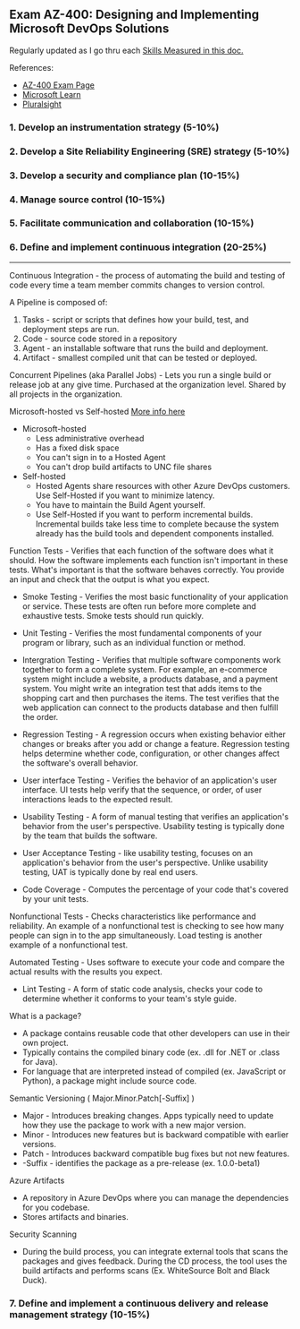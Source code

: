 ## Exam AZ-400: Designing and Implementing Microsoft DevOps Solutions
Regularly updated as I go thru each [Skills Measured in this doc.](https://query.prod.cms.rt.microsoft.com/cms/api/am/binary/RE3VP8d)

References:

* [AZ-400 Exam Page](https://docs.microsoft.com/en-us/learn/certifications/exams/az-400)
* [Microsoft Learn](https://docs.microsoft.com/en-us/learn/browse/?roles=devops-engineer&resource_type=learning%20path)
* [Pluralsight](https://app.pluralsight.com/paths/certificate/designing-and-implementing-microsoft-devops-solutions-az-400)

### 1. Develop an instrumentation strategy (5-10%)
### 2. Develop a Site Reliability Engineering (SRE) strategy (5-10%)
### 3. Develop a security and compliance plan (10-15%)
### 4. Manage source control (10-15%)
### 5. Facilitate communication and collaboration (10-15%)
### 6. Define and implement continuous integration (20-25%)
----

Continuous Integration - the process of automating the build and testing of code every time a team member commits changes to version control.

A Pipeline is composed of:
1. Tasks - script or scripts that defines how your build, test, and deployment steps are run.
2. Code - source code stored in a repository
3. Agent - an installable software that runs the build and deployment.
4. Artifact - smallest compiled unit that can be tested or deployed.

Concurrent Pipelines (aka Parallel Jobs) - Lets you run a single build or release job at any give time. Purchased at the organization level. Shared by all projects in the organization.

Microsoft-hosted vs Self-hosted 
[More info here](https://docs.microsoft.com/en-us/azure/devops/pipelines/agents/hosted?view=azure-devops&tabs=yaml)

* Microsoft-hosted
	* Less administrative overhead
	* Has a fixed disk space
	* You can't sign in to a Hosted Agent
	* You can't drop build artifacts to UNC file shares
* Self-hosted
	* Hosted Agents share resources with other Azure DevOps customers. Use Self-Hosted if you want to minimize latency.
	* You have to maintain the Build Agent yourself.
	* Use Self-Hosted if you want to perform incremental builds. Incremental builds take less time to complete because the system already has the build tools and dependent components installed.

Function Tests
	- Verifies that each function of the software does what it should. How the software implements each function isn't important in these tests. What's important is that the software behaves correctly. You provide an input and check that the output is what you expect.

* Smoke Testing - Verifies the most basic functionality of your application or service. These tests are often run before more complete and exhaustive tests. Smoke tests should run quickly.
* Unit Testing - Verifies the most fundamental components of your program or library, such as an individual function or method.
* Intergration Testing - Verifies that multiple software components work together to form a complete system. For example, an e-commerce system might include a website, a products database, and a payment system. You might write an integration test that adds items to the shopping cart and then purchases the items. The test verifies that the web application can connect to the products database and then fulfill the order.
* Regression Testing - A regression occurs when existing behavior either changes or breaks after you add or change a feature. Regression testing helps determine whether code, configuration, or other changes affect the software's overall behavior.
* User interface Testing - Verifies the behavior of an application's user interface. UI tests help verify that the sequence, or order, of user interactions leads to the expected result.
* Usability Testing - A form of manual testing that verifies an application's behavior from the user's perspective. Usability testing is typically done by the team that builds the software.
* User Acceptance Testing - like usability testing, focuses on an application's behavior from the user's perspective. Unlike usability testing, UAT is typically done by real end users.

* Code Coverage - Computes the percentage of your code that's covered by your unit tests.

Nonfunctional Tests
	- Checks characteristics like performance and reliability. An example of a nonfunctional test is checking to see how many people can sign in to the app simultaneously. Load testing is another example of a nonfunctional test.

Automated Testing - Uses software to execute your code and compare the actual results with the results you expect.
* Lint Testing - A form of static code analysis, checks your code to determine whether it conforms to your team's style guide.



What is a package?
* A package contains reusable code that other developers can use in their own project.
* Typically contains the compiled binary code (ex. .dll for .NET or .class for Java).
* For language that are interpreted instead of compiled (ex. JavaScript or Python), a package might include source code.

Semantic Versioning ( Major.Minor.Patch[-Suffix] )

* Major - Introduces breaking changes. Apps typically need to update how they use the package to work with a new major version. 
* Minor - Introduces new features but is backward compatible with earlier versions.
* Patch - Introduces backward compatible bug fixes but not new features.
* -Suffix - identifies the package as a pre-release (ex. 1.0.0-beta1)

Azure Artifacts
- A repository in Azure DevOps where you can manage the dependencies for you codebase.
- Stores artifacts and binaries.

Security Scanning
- During the build process, you can integrate external tools that scans the packages and gives feedback. During the CD process, the tool uses the build artifacts and performs scans (Ex. WhiteSource Bolt and Black Duck).

### 7. Define and implement a continuous delivery and release management strategy (10-15%)

